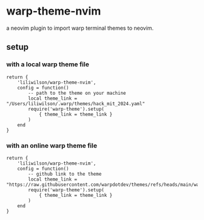 # warp-theme-nvim
a neovim plugin to import warp terminal themes to neovim. 

## setup
### with a local warp theme file 
```
return {
    'liliwilson/warp-theme-nvim',
    config = function()
        -- path to the theme on your machine
        local theme_link = "/Users/liliwilson/.warp/themes/hack_mit_2024.yaml"
        require('warp-theme').setup(
            { theme_link = theme_link }
        )
    end
}
```


### with an online warp theme file
```
return {
    'liliwilson/warp-theme-nvim',
    config = function()
        -- github link to the theme
        local theme_link = "https://raw.githubusercontent.com/warpdotdev/themes/refs/heads/main/warp_bundled/gruvbox_dark.yaml"
        require('warp-theme').setup(
            { theme_link = theme_link }
        )
    end
}
```
